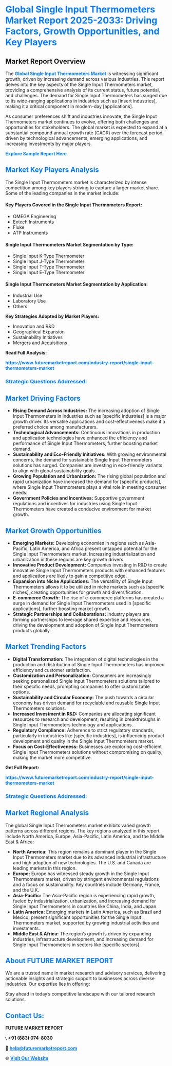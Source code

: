 <h1 style="color: #007BFF;">Global Single Input Thermometers Market Report 2025-2033: Driving Factors, Growth Opportunities, and Key Players</h1>

<section id="overview">
<h2>Market Report Overview</h2>
<p>The <a href="https://www.futuremarketreport.com/industry-report/single-input-thermometers-market" style="color: #007BFF; text-decoration: none;"><strong>Global Single Input Thermometers Market</strong></a> is witnessing significant growth, driven by increasing demand across various industries. This report delves into the key aspects of the Single Input Thermometers market, providing a comprehensive analysis of its current status, future potential, and challenges. The demand for Single Input Thermometers has surged due to its wide-ranging applications in industries such as [insert industries], making it a critical component in modern-day [applications].</p>
<p>As consumer preferences shift and industries innovate, the Single Input Thermometers market continues to evolve, offering both challenges and opportunities for stakeholders. The global market is expected to expand at a substantial compound annual growth rate (CAGR) over the forecast period, driven by technological advancements, emerging applications, and increasing investments by major players.</p>
</section>

<section id="overview">
<p><a href="https://www.futuremarketreport.com/request-sample/reportId=29364" style="color: #007BFF; text-decoration: none;"><strong>Explore Sample Report Here</strong></a></p>
</section>

<section id="key-players">
<h2 style="color: #007BFF;">Market Key Players Analysis</h2>
<p>The Single Input Thermometers market is characterized by intense competition among key players striving to capture a larger market share. Some of the leading companies in the market include:</p>
<h4>Key Players Covered in the Single Input Thermometers Report:</h4>
<ul><li>OMEGA Engineering</li><li>Extech Instruments</li><li>Fluke</li><li>ATP Instruments</li></ul>
<h4>Single Input Thermometers Market Segmentation by Type:</h4>
<ul><li>Single Input K-Type Thermometer</li><li>Single Input J-Type Thermometer</li><li>Single Input T-Type Thermometer</li><li>Single Input E-Type Thermometer</li></ul>

<h4>Single Input Thermometers Market Segmentation by Application:</h4>
<ul><li>Industrial Use</li><li>Laboratory Use</li><li>Others</li></ul>
<p><strong>Key Strategies Adopted by Market Players:</strong></p>
<ul>
<li>Innovation and R&D</li>
<li>Geographical Expansion</li>
<li>Sustainability Initiatives</li>
<li>Mergers and Acquisitions</li>
</ul>
</section>

<section>
<p><strong>Read Full Analysis: </strong></p><a href="https://www.futuremarketreport.com/industry-report/single-input-thermometers-market" style="color: #007BFF; text-decoration: none;"><strong>https://www.futuremarketreport.com/industry-report/single-input-thermometers-market</strong></a>
<h3 style="color: #007BFF;">Strategic Questions Addressed:</h3>
</section>

<section id="driving-factors">
<h2 style="color: #007BFF;">Market Driving Factors</h2>
<ul>
<li><strong>Rising Demand Across Industries:</strong> The increasing adoption of Single Input Thermometers in industries such as [specific industries] is a major growth driver. Its versatile applications and cost-effectiveness make it a preferred choice among manufacturers.</li>
<li><strong>Technological Advancements:</strong> Continuous innovations in production and application technologies have enhanced the efficiency and performance of Single Input Thermometers, further boosting market demand.</li>
<li><strong>Sustainability and Eco-Friendly Initiatives:</strong> With growing environmental concerns, the demand for sustainable Single Input Thermometers solutions has surged. Companies are investing in eco-friendly variants to align with global sustainability goals.</li>
<li><strong>Growing Population and Urbanization:</strong> The rising global population and rapid urbanization have increased the demand for [specific products], where Single Input Thermometers plays a vital role in meeting consumer needs.</li>
<li><strong>Government Policies and Incentives:</strong> Supportive government regulations and incentives for industries using Single Input Thermometers have created a conducive environment for market growth.</li>
</ul>
</section>

<section id="growth-opportunities">
<h2 style="color: #007BFF;">Market Growth Opportunities</h2>
<ul>
<li><strong>Emerging Markets:</strong> Developing economies in regions such as Asia-Pacific, Latin America, and Africa present untapped potential for the Single Input Thermometers market. Increasing industrialization and urbanization in these regions are key growth drivers.</li>
<li><strong>Innovative Product Development:</strong> Companies investing in R&D to create innovative Single Input Thermometers products with enhanced features and applications are likely to gain a competitive edge.</li>
<li><strong>Expansion into Niche Applications:</strong> The versatility of Single Input Thermometers allows it to be utilized in niche markets such as [specific niches], creating opportunities for growth and diversification.</li>
<li><strong>E-commerce Growth:</strong> The rise of e-commerce platforms has created a surge in demand for Single Input Thermometers used in [specific applications], further boosting market growth.</li>
<li><strong>Strategic Partnerships and Collaborations:</strong> Industry players are forming partnerships to leverage shared expertise and resources, driving the development and adoption of Single Input Thermometers products globally.</li>
</ul>
</section>

<section id="trending-factors">
<h2 style="color: #007BFF;">Market Trending Factors</h2>
<ul>
<li><strong>Digital Transformation:</strong> The integration of digital technologies in the production and distribution of Single Input Thermometers has improved efficiency and customer satisfaction.</li>
<li><strong>Customization and Personalization:</strong> Consumers are increasingly seeking personalized Single Input Thermometers solutions tailored to their specific needs, prompting companies to offer customizable options.</li>
<li><strong>Sustainability and Circular Economy:</strong> The push towards a circular economy has driven demand for recyclable and reusable Single Input Thermometers solutions.</li>
<li><strong>Increased Investment in R&D:</strong> Companies are allocating significant resources to research and development, resulting in breakthroughs in Single Input Thermometers technology and applications.</li>
<li><strong>Regulatory Compliance:</strong> Adherence to strict regulatory standards, particularly in industries like [specific industries], is influencing product development and quality in the Single Input Thermometers market.</li>
<li><strong>Focus on Cost-Effectiveness:</strong> Businesses are exploring cost-efficient Single Input Thermometers solutions without compromising on quality, making the market more competitive.</li>
</ul>
</section>

<section>
<p><strong>Get Full Report: </strong></p><a href="https://www.futuremarketreport.com/industry-report/single-input-thermometers-market" style="color: #007BFF; text-decoration: none;"><strong>https://www.futuremarketreport.com/industry-report/single-input-thermometers-market</strong></a>
<h3 style="color: #007BFF;">Strategic Questions Addressed:</h3>
</section>


<section id="regional-analysis">
<h2 style="color: #007BFF;">Market Regional Analysis</h2>
<p>The global Single Input Thermometers market exhibits varied growth patterns across different regions. The key regions analyzed in this report include North America, Europe, Asia-Pacific, Latin America, and the Middle East & Africa:</p>
<ul>
<li><strong>North America:</strong> This region remains a dominant player in the Single Input Thermometers market due to its advanced industrial infrastructure and high adoption of new technologies. The U.S. and Canada are leading markets in this region.</li>
<li><strong>Europe:</strong> Europe has witnessed steady growth in the Single Input Thermometers market, driven by stringent environmental regulations and a focus on sustainability. Key countries include Germany, France, and the U.K.</li>
<li><strong>Asia-Pacific:</strong> The Asia-Pacific region is experiencing rapid growth, fueled by industrialization, urbanization, and increasing demand for Single Input Thermometers in countries like China, India, and Japan.</li>
<li><strong>Latin America:</strong> Emerging markets in Latin America, such as Brazil and Mexico, present significant opportunities for the Single Input Thermometers market, supported by growing industrial activities and investments.</li>
<li><strong>Middle East & Africa:</strong> The region’s growth is driven by expanding industries, infrastructure development, and increasing demand for Single Input Thermometers in sectors like [specific sectors].</li>
</ul>
</section>

<footer>
<h2 style="color: #007BFF;">About FUTURE MARKET REPORT</h2>
<p>We are a trusted name in market research and advisory services, delivering actionable insights and strategic support to businesses across diverse industries. Our expertise lies in offering:</p>

<p>Stay ahead in today’s competitive landscape with our tailored research solutions.</p>

<h2 style="color: #007BFF;">Contact Us:</h2>
<p><strong>FUTURE MARKET REPORT</strong></p>
<p>📞 <strong>+91 (883) 074-8030</strong></p>
<p>📧 <strong><a href="mailto:help@futuremarketreport.com" style="color: #007BFF;">help@futuremarketreport.com</a></strong></p>
<p>🌐 <strong><a href="https://www.futuremarketreport.com/" style="color: #007BFF;">Visit Our Website</a></strong></p>
</footer>
